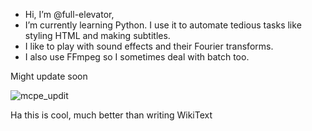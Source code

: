- Hi, I’m @full-elevator,
- I’m currently learning Python. I use it to automate tedious tasks like styling HTML and making subtitles.
- I like to play with sound effects and their Fourier transforms.
- I also use FFmpeg so I sometimes deal with batch too.

<!---
full-elevator/full-elevator is a special repository because its `README.md` (this file) appears on your GitHub profile.
You can click the Preview link to take a look at your changes.
--->

Might update soon

![mcpe_updit](https://github.com/full-elevator/full-elevator/assets/137225156/de926512-d005-4ce9-973b-f5c430f5c529)

Ha this is cool, much better than writing WikiText
